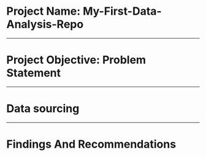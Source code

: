 # Project Name: My-First-Data-Analysis-Repo

---------
# Project Objective: Problem Statement


------------
# Data sourcing

------------
# Findings And Recommendations
